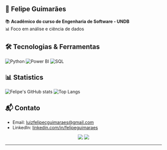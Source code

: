 ## 🐍 Felipe Guimarães 
📚 **Acadêmico do curso de Engenharia de Software - UNDB**                 
📊 Foco em análise e ciência de dados

## 🛠️ Tecnologias & Ferramentas
![Python](https://img.shields.io/badge/Python-3776AB?style=for-the-badge&logo=python&logoColor=white)
![Power BI](https://img.shields.io/badge/Power_BI-F2C811?style=for-the-badge&logo=powerbi&logoColor=white)
![SQL](https://img.shields.io/badge/SQL-4479A1?style=for-the-badge&logo=postgresql&logoColor=white)

## 📊 Statistics 
![Felipe's GitHub stats](https://github-readme-stats.vercel.app/api?username=luizfelipecguimaraes&show_icons=true&theme=dark)
![Top Langs](https://github-readme-stats.vercel.app/api/top-langs/?username=luizfelipecguimaraes&layout=compact&theme=dark)

## 📬 Contato
- Email: luizfelipecguimaraes@gmail.com
- LinkedIn: [linkedin.com/in/felipeguimaraes](https://www.linkedin.com/in/luiz-felipe-cerqueira-guimaraes)
<p align="center">
  <a href="mailto:luizfelipecguimaraes@gmail.com"><img src="https://img.shields.io/badge/Email-D14836?style=for-the-badge&logo=gmail&logoColor=white" /></a>
  <a href="https://www.linkedin.com/in/luiz-felipe-cerqueira-guimaraes/"><img src="https://img.shields.io/badge/LinkedIn-0077B5?style=for-the-badge&logo=linkedin&logoColor=white" /></a>
</p>

---

<!--
**luizfelipecguimaraes/luizfelipecguimaraes** is a ✨ _special_ ✨ repository because its `README.md` (this file) appears on your GitHub profile.

Here are some ideas to get you started:

- 🔭 I’m currently working on ...
- 🌱 I’m currently learning ...
- 👯 I’m looking to collaborate on ...
- 🤔 I’m looking for help with ...
- 💬 Ask me about ...
- 📫 How to reach me: ...
- 😄 Pronouns: ...
- ⚡ Fun fact: ...
-->
